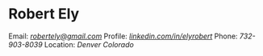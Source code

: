 # Robert Ely
Email: _[robertely@gmail.com](mailto:robertely@gmail.com)_ Profile: _[linkedin.com/in/elyrobert](https://linkedin.com/in/elyrobert)_ Phone: _732-903-8039_ Location: _Denver Colorado_

